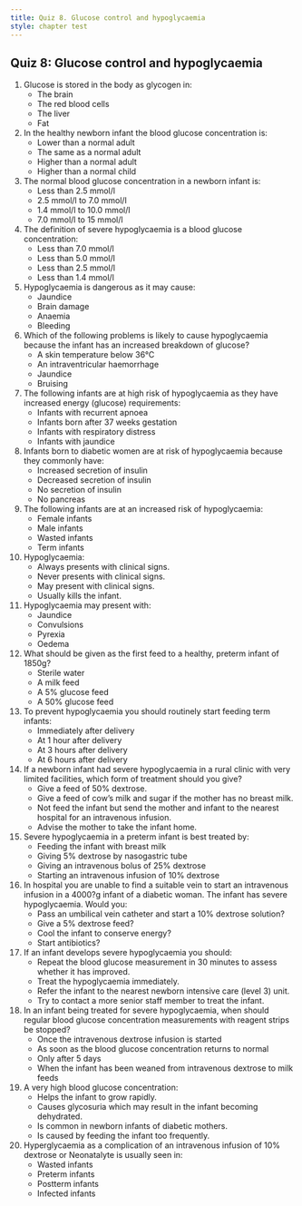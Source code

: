 ```yaml
---
title: Quiz 8. Glucose control and hypoglycaemia
style: chapter test
---
```


## Quiz 8: Glucose control and hypoglycaemia

1.	Glucose is stored in the body as glycogen in:
	-	The brain
	-	The red blood cells
	+	The liver
	-	Fat
2.	In the healthy newborn infant the blood glucose concentration is:
	+	Lower than a normal adult
	-	The same as a normal adult
	-	Higher than a normal adult
	-	Higher than a normal child
3.	The normal blood glucose concentration in a newborn infant is:
	-	Less than 2.5 mmol/l
	+	2.5 mmol/l to 7.0 mmol/l
	-	1.4 mmol/l to 10.0 mmol/l
	-	7.0 mmol/l to 15 mmol/l
4.	The definition of severe hypoglycaemia is a blood glucose concentration:
	-	Less than 7.0 mmol/l
	-	Less than 5.0 mmol/l
	-	Less than 2.5 mmol/l
	+	Less than 1.4 mmol/l
5.	Hypoglycaemia is dangerous as it may cause:
	-	Jaundice
	+	Brain damage
	-	Anaemia
	-	Bleeding
6.	Which of the following problems is likely to cause hypoglycaemia because the infant has an increased breakdown of glucose?
	+	A skin temperature below 36°C
	-	An intraventricular haemorrhage
	-	Jaundice
	-	Bruising
7.	The following infants are at high risk of hypoglycaemia as they have increased energy (glucose) requirements:
	-	Infants with recurrent apnoea
	-	Infants born after 37 weeks gestation
	+	Infants with respiratory distress
	-	Infants with jaundice
8.	Infants born to diabetic women are at risk of hypoglycaemia because they commonly have:
	+	Increased secretion of insulin
	-	Decreased secretion of insulin
	-	No secretion of insulin
	-	No pancreas
9.	The following infants are at an increased risk of hypoglycaemia:
	-	Female infants
	-	Male infants
	+	Wasted infants
	-	Term infants
10.	Hypoglycaemia:
	-	Always presents with clinical signs.
	-	Never presents with clinical signs.
	+	May present with clinical signs.
	-	Usually kills the infant.
11.	Hypoglycaemia may present with:
	-	Jaundice
	+	Convulsions
	-	Pyrexia
	-	Oedema
12.	What should be given as the first feed to a healthy, preterm infant of 1850g?
	-	Sterile water
	+	A milk feed
	-	A 5% glucose feed
	-	A 50% glucose feed
13.	To prevent hypoglycaemia you should routinely start feeding term infants:
	+	Immediately after delivery
	-	At 1 hour after delivery
	-	At 3 hours after delivery
	-	At 6 hours after delivery
14.	If a newborn infant had severe hypoglycaemia in a rural clinic with very limited facilities, which form of treatment should you give?
	-	Give a feed of 50% dextrose.
	+	Give a feed of cow’s milk and sugar if the mother has no breast milk.
	-	Not feed the infant but send the mother and infant to the nearest hospital for an intravenous infusion.
	-	Advise the mother to take the infant home.
15.	Severe hypoglycaemia in a preterm infant is best treated by:
	-	Feeding the infant with breast milk
	-	Giving 5% dextrose by nasogastric tube
	-	Giving an intravenous bolus of 25% dextrose
	+	Starting an intravenous infusion of 10% dextrose
16.	In hospital you are unable to find a suitable vein to start an intravenous infusion in a 4000?g infant of a diabetic woman. The infant has severe hypoglycaemia. Would you:
	+	Pass an umbilical vein catheter and start a 10% dextrose solution?
	-	Give a 5% dextrose feed?
	-	Cool the infant to conserve energy?
	-	Start antibiotics?
17.	If an infant develops severe hypoglycaemia you should:
	-	Repeat the blood glucose measurement in 30 minutes to assess whether it has improved.
	+	Treat the hypoglycaemia immediately.
	-	Refer the infant to the nearest newborn intensive care (level 3) unit.
	-	Try to contact a more senior staff member to treat the infant.
18.	In an infant being treated for severe hypoglycaemia, when should regular blood glucose concentration measurements with reagent strips be stopped?
	-	Once the intravenous dextrose infusion is started
	-	As soon as the blood glucose concentration returns to normal
	-	Only after 5 days
	+	When the infant has been weaned from intravenous dextrose to milk feeds
19.	A very high blood glucose concentration:
	-	Helps the infant to grow rapidly.
	+	Causes glycosuria which may result in the infant becoming dehydrated.
	-	Is common in newborn infants of diabetic mothers.
	-	Is caused by feeding the infant too frequently.
20.	Hyperglycaemia as a complication of an intravenous infusion of 10% dextrose or Neonatalyte is usually seen in:
	-	Wasted infants
	+	Preterm infants
	-	Postterm infants
	-	Infected infants
